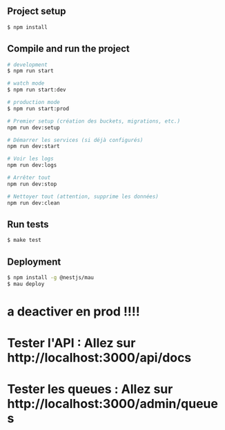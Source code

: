 
## Project setup

```bash
$ npm install
```

## Compile and run the project

```bash
# development
$ npm run start

# watch mode
$ npm run start:dev

# production mode
$ npm run start:prod

# Premier setup (création des buckets, migrations, etc.)
npm run dev:setup

# Démarrer les services (si déjà configurés)
npm run dev:start

# Voir les logs
npm run dev:logs

# Arrêter tout
npm run dev:stop

# Nettoyer tout (attention, supprime les données)
npm run dev:clean
```

## Run tests

```bash
$ make test

```

## Deployment

```bash
$ npm install -g @nestjs/mau
$ mau deploy
```

# a deactiver en prod !!!!
# Tester l'API : Allez sur http://localhost:3000/api/docs
# Tester les queues : Allez sur http://localhost:3000/admin/queues